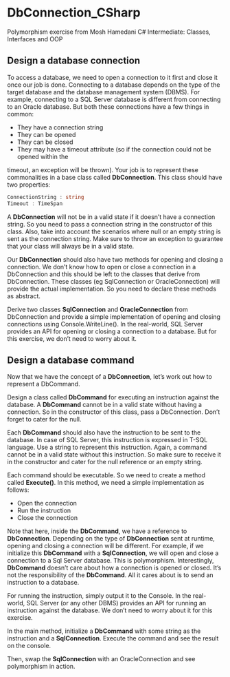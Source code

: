 # DbConnection_CSharp

Polymorphism exercise from Mosh Hamedani C# Intermediate: Classes, Interfaces and OOP

## Design a database connection
To access a database, we need to open a connection to it first and close it once our job is done.
Connecting to a database depends on the type of the target database and the database
management system (DBMS). For example, connecting to a SQL Server database is different
from connecting to an Oracle database. But both these connections have a few things in
common:

- They have a connection string
- They can be opened
- They can be closed
- They may have a timeout attribute (so if the connection could not be opened within the

timeout, an exception will be thrown).
Your job is to represent these commonalities in a base class called **DbConnection**. This class
should have two properties:

```C#
ConnectionString : string
Timeout : TimeSpan
```

A **DbConnection** will not be in a valid state if it doesn’t have a connection string. So you need to
pass a connection string in the constructor of this class. Also, take into account the scenarios
where null or an empty string is sent as the connection string. Make sure to throw an exception
to guarantee that your class will always be in a valid state.

Our **DbConnection** should also have two methods for opening and closing a connection. We
don’t know how to open or close a connection in a DbConnection and this should be left to the
classes that derive from DbConnection. These classes (eg SqlConnection or OracleConnection)
will provide the actual implementation. So you need to declare these methods as abstract.

Derive two classes **SqlConnection** and **OracleConnection** from DbConnection and provide a
simple implementation of opening and closing connections using Console.WriteLine(). In the
real-world, SQL Server provides an API for opening or closing a connection to a database. But
for this exercise, we don’t need to worry about it.

## Design a database command
Now that we have the concept of a **DbConnection**, let’s work out how to represent a
DbCommand.

Design a class called **DbCommand** for executing an instruction against the database. A
**DbCommand** cannot be in a valid state without having a connection. So in the constructor of
this class, pass a DbConnection. Don’t forget to cater for the null.

Each **DbCommand** should also have the instruction to be sent to the database. In case of SQL
Server, this instruction is expressed in T-SQL language. Use a string to represent this instruction.
Again, a command cannot be in a valid state without this instruction. So make sure to receive it
in the constructor and cater for the null reference or an empty string.

Each command should be executable. So we need to create a method called **Execute()**. In this
method, we need a simple implementation as follows:

- Open the connection
- Run the instruction
- Close the connection

Note that here, inside the **DbCommand**, we have a reference to **DbConnection**. Depending on
the type of **DbConnection** sent at runtime, opening and closing a connection will be different.
For example, if we initialize this **DbCommand** with a **SqlConnection**, we will open and close a
connection to a Sql Server database. This is polymorphism. Interestingly, **DbCommand** doesn’t
care about how a connection is opened or closed. It’s not the responsibility of the **DbCommand**.
All it cares about is to send an instruction to a database.

For running the instruction, simply output it to the Console. In the real-world, SQL Server (or any
other DBMS) provides an API for running an instruction against the database. We don’t need to
worry about it for this exercise.

In the main method, initialize a **DbCommand** with some string as the instruction and a
**SqlConnection**. Execute the command and see the result on the console.

Then, swap the **SqlConnection** with an OracleConnection and see polymorphism in action.
